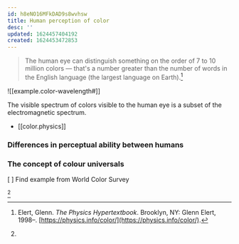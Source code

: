```yaml
---
id: h8eNO16MFkDAD9s8wvhsw
title: Human perception of color
desc: ''
updated: 1624457404192
created: 1624453472853
---
```


> The human eye can distinguish something on the order of 7 to 10 million colors — that's a number greater than the number of words in the English language (the largest language on Earth).[^1]

![[example.color-wavelength#]]

The visible spectrum of colors visible to the human eye is a subset of the electromagnetic spectrum.

* [[color.physics]]


### Differences in perceptual ability between humans

### The concept of colour universals
[ ] Find example from World Color Survey

[^2]


[^1]: Elert, Glenn. *The Physics Hypertextbook*. Brooklyn, NY: Glenn Elert, 1998–. [https://physics.info/color/](https://physics.info/color/).

[^2]: 